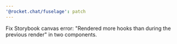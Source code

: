 ```yaml
---
'@rocket.chat/fuselage': patch
---
```


Fix Storybook canvas error: "Rendered more hooks than during the previous render" in two components.
